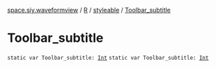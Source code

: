 [space.siy.waveformview](../../index.md) / [R](../index.md) / [styleable](index.md) / [Toolbar_subtitle](./-toolbar_subtitle.md)

# Toolbar_subtitle

`static var Toolbar_subtitle: `[`Int`](https://kotlinlang.org/api/latest/jvm/stdlib/kotlin/-int/index.html)
`static var Toolbar_subtitle: `[`Int`](https://kotlinlang.org/api/latest/jvm/stdlib/kotlin/-int/index.html)